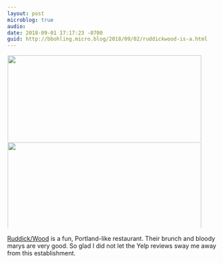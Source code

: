 ```yaml
---
layout: post
microblog: true
audio: 
date: 2018-09-01 17:17:23 -0700
guid: http://bbohling.micro.blog/2018/09/02/ruddickwood-is-a.html
---
```



<a href="http://micro.brandonbohling.com/uploads/2018/14136e16b4.jpg"><img src="http://micro.brandonbohling.com/uploads/2018/14136e16b4.jpg" width="600" height="450" style="display: inline-block; max-height: 200px; width: auto; padding: 1px;" class="sunlit_image" /></a><a href="http://micro.brandonbohling.com/uploads/2018/e5691e6f65.jpg"><img src="http://micro.brandonbohling.com/uploads/2018/e5691e6f65.jpg" width="600" height="450" style="display: inline-block; max-height: 200px; width: auto; padding: 1px;" class="sunlit_image" /></a>

[Ruddick/Wood](http://ruddickwood.com/) is a fun, Portland-like restaurant. Their brunch and bloody marys are very good. So glad I did not let the Yelp reviews sway me away from this establishment.

